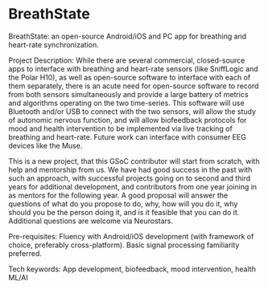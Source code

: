 # BreathState

BreathState: an open-source Android/iOS and PC app for breathing and heart-rate synchronization.

Project Description: While there are several commercial, closed-source apps to interface with breathing and heart-rate sensors (like SniffLogic and the Polar H10), as well as open-source software to interface with each of them separately, there is an acute need for open-source software to record from both sensors simultaneously and provide a large battery of metrics and algorithms operating on the two time-series. This software will use Bluetooth and/or USB to connect with the two sensors, will allow the study of autonomic nervous function, and will allow biofeedback protocols for mood and health intervention to be implemented via live tracking of breathing and heart-rate. Future work can interface with consumer EEG devices like the Muse.

This is a new project, that this GSoC contributor will start from scratch, with help and mentorship from us. We have had good success in the past with such an approach, with successful projects going on to second and third years for additional development, and contributors from one year joining in as mentors for the following year. A good proposal will answer the questions of what do you propose to do, why, how will you do it, why should you be the person doing it, and is it feasible that you can do it. Additional questions are welcome via Neurostars.

Pre-requisites: Fluency with Android/iOS development (with framework of choice, preferably cross-platform). Basic signal processing familiarity preferred.

Tech keywords: App development, biofeedback, mood intervention, health ML/AI

